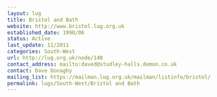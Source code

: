 ```yaml
---
layout: lug
title: Bristol and Bath
website: http://www.bristol.lug.org.uk
established_date: 1998/06
status: Active
last_update: 11/2011
categories: South-West
url: http://lug.org.uk/node/140
contact_address: mailto:daved@studley-halls.demon.co.uk
contact: Dave Donaghy
mailing_list: https://mailman.lug.org.uk/mailman/listinfo/bristol/
permalink: lugs/South-West/Bristol and Bath
---
```

